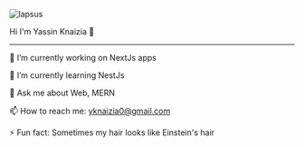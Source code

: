 ![lapsus](https://github.com/Yassine-Knaizia/Yassine-Knaizia/assets/66827202/e37fb0e3-5d29-4e44-b4f2-8d3893d7f567)

Hi I'm Yassin Knaizia 👋
___________________________________________________________________________________________________________________


🔭 I’m currently working on NextJs apps

🌱 I’m currently learning NestJs

💬 Ask me about Web, MERN

📫 How to reach me: yknaizia0@gmail.com

⚡ Fun fact: Sometimes my hair looks like Einstein's hair 


